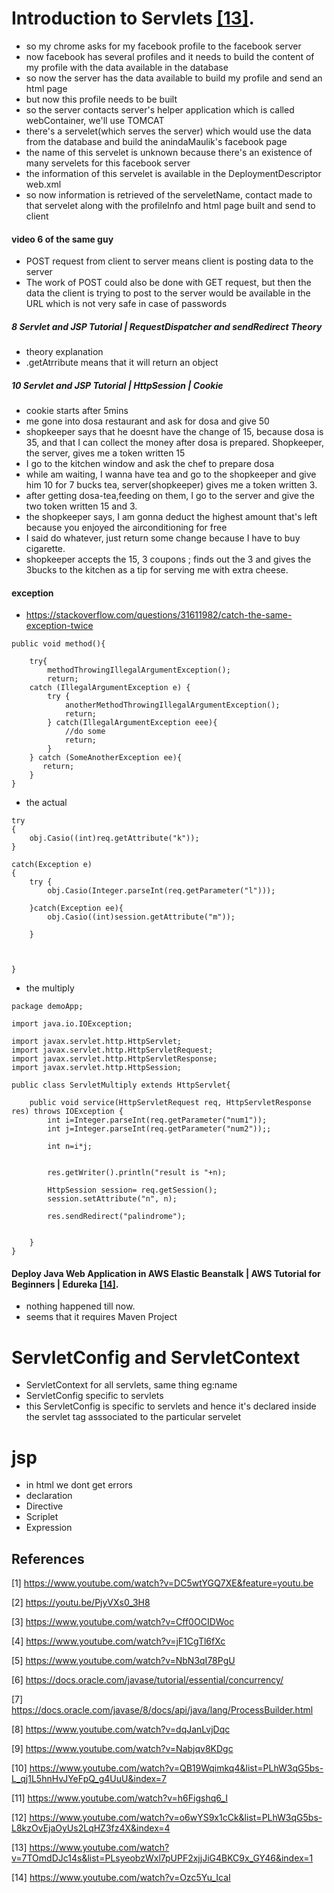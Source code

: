 # Introduction to Servlets [[13]](#13).

- so my chrome asks for my facebook profile to the facebook server
- now facebook has several profiles and it needs to build the content of my profile with the data available in the database
- so now the server has the data available to build my profile and send an html page
- but now this profile needs to be built
- so the server contacts server's helper application which is called webContainer, we'll use TOMCAT
- there's a servelet(which serves the server) which would use the data from the database and build the anindaMaulik's facebook page
- the name of this servelet is unknown because there's an existence of many servelets for this facebook server
- the information of this servelet is available in the DeploymentDescriptor web.xml
- so now information is retrieved of the serveletName, contact made to that servelet along with the profileInfo and html page built and send to client

#### video 6 of the same guy


- POST request from client to server means client is posting data to the server
- The work of POST could also be done with GET request, but then the data the client is trying to post to the server would be available in the URL which is not very safe in case of passwords


##### 8 Servlet and JSP Tutorial | RequestDispatcher and sendRedirect Theory

- theory explanation
- .getAtrribute means that it will return an object

##### 10 Servlet and JSP Tutorial | HttpSession | Cookie

- cookie starts after 5mins
- me gone into dosa restaurant and ask for dosa and give 50
- shopkeeper says that he doesnt have the change of 15, because dosa is 35, and that I can collect the money after dosa is prepared. Shopkeeper, the server, gives me a token written 15
- I go to the kitchen window and ask the chef to prepare dosa
- while am waiting, I wanna have tea and go to the shopkeeper and give him 10 for 7 bucks tea, server(shopkeeper) gives me a token written 3.
- after getting dosa-tea,feeding on them, I go to the server and give the two token written 15 and 3.
- the shopkeeper says, I am gonna deduct the highest amount that's left because you enjoyed the airconditioning for free
- I said do whatever, just return some change because I have to buy cigarette.
- shopkeeper accepts the 15, 3 coupons ; finds out the 3 and gives the 3bucks to the kitchen as a tip for serving me with extra cheese.

#### exception
- https://stackoverflow.com/questions/31611982/catch-the-same-exception-twice
```
public void method(){

    try{
        methodThrowingIllegalArgumentException();
        return;
    catch (IllegalArgumentException e) {
        try {
            anotherMethodThrowingIllegalArgumentException();            
            return;
        } catch(IllegalArgumentException eee){
            //do some
            return;
        }
    } catch (SomeAnotherException ee){
       return;
    }
}
```
- the actual

```
try
{ 
	obj.Casio((int)req.getAttribute("k"));
} 

catch(Exception e) 
{ 
	try {
		obj.Casio(Integer.parseInt(req.getParameter("l")));
		
	}catch(Exception ee){
		obj.Casio((int)session.getAttribute("m"));
      
    }
	
	
	
} 
```
- the multiply
```
package demoApp;

import java.io.IOException;

import javax.servlet.http.HttpServlet;
import javax.servlet.http.HttpServletRequest;
import javax.servlet.http.HttpServletResponse;
import javax.servlet.http.HttpSession;

public class ServletMultiply extends HttpServlet{
	
	public void service(HttpServletRequest req, HttpServletResponse res) throws IOException {
		int i=Integer.parseInt(req.getParameter("num1"));
		int j=Integer.parseInt(req.getParameter("num2"));;
		
		int n=i*j;


		res.getWriter().println("result is "+n);
		
		HttpSession session= req.getSession();
		session.setAttribute("n", n);
		
		res.sendRedirect("palindrome");
		

	}
}
```
#### Deploy Java Web Application in AWS Elastic Beanstalk | AWS Tutorial for Beginners | Edureka [[14]](#14).

- nothing happened till now.
- seems that it requires Maven Project

# ServletConfig and ServletContext

- ServletContext for all servlets, same thing eg:name
- ServletConfig specific to servlets
- this ServletConfig is specific to servlets and hence it's declared inside the servlet tag asssociated to the particular servelet


# jsp
- in html we dont get errors
- declaration
- Directive
- Scriplet
- Expression



## References
<a id="1">[1]</a> 
https://www.youtube.com/watch?v=DC5wtYGQ7XE&feature=youtu.be

<a id="2">[2]</a> 
https://youtu.be/PjyVXs0_3H8

<a id="3">[3]</a> 
https://www.youtube.com/watch?v=Cff0OCIDWoc

<a id="4">[4]</a> 
https://www.youtube.com/watch?v=jF1CgTl6fXc

<a id="5">[5]</a> 
https://www.youtube.com/watch?v=NbN3qI78PgU

<a id="6">[6]</a> 
https://docs.oracle.com/javase/tutorial/essential/concurrency/

<a id="7">[7]</a> 
https://docs.oracle.com/javase/8/docs/api/java/lang/ProcessBuilder.html

<a id="8">[8]</a> 
https://www.youtube.com/watch?v=dqJanLvjDqc

<a id="9">[9]</a> 
https://www.youtube.com/watch?v=Nabjqv8KDgc

<a id="10">[10]</a> 
https://www.youtube.com/watch?v=QB19Wqimkq4&list=PLhW3qG5bs-L_qj1L5hnHvJYeFpQ_g4UuU&index=7

<a id="11">[11]</a> 
https://www.youtube.com/watch?v=h6Figshq6_I

<a id="12">[12]</a> 
https://www.youtube.com/watch?v=o6wYS9x1cCk&list=PLhW3qG5bs-L8kzOvEjaOyUs2LqHZ3fz4X&index=4

<a id="13">[13]</a> 
https://www.youtube.com/watch?v=7TOmdDJc14s&list=PLsyeobzWxl7pUPF2xjjJiG4BKC9x_GY46&index=1

<a id="14">[14]</a> 
https://www.youtube.com/watch?v=Ozc5Yu_IcaI

